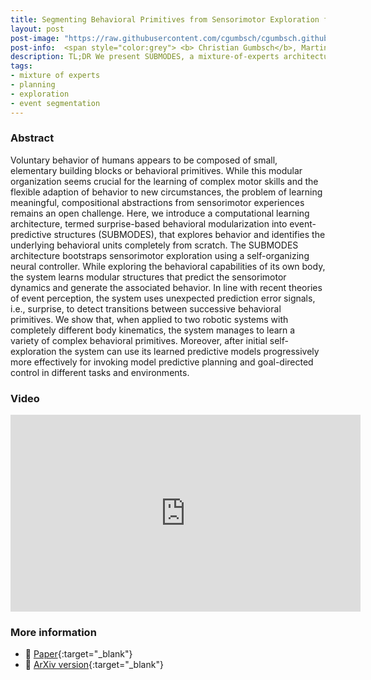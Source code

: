 ```yaml
---
title: Segmenting Behavioral Primitives from Sensorimotor Exploration for Event-Based Planning
layout: post
post-image: "https://raw.githubusercontent.com/cgumbsch/cgumbsch.github.io/master/assets/images/SUBMODES.gif"
post-info:  <span style="color:grey"> <b> Christian Gumbsch</b>, Martin V. Butz* & Georg Martius*</span> <br>  <span style="color:grey"> <i> IEEE TCDS</i> 2019</span> <br> <a href="https://arxiv.org/pdf/1902.09948" target="_blank" class="has-text-blue">Paper</i></a>, <a href="https://www.youtube.com/embed/QKQnecYjmTA?si=em2ZzrJ87hQJoyVP" target="_blank" class="has-text-blue">Video</i></a>
description: TL;DR We present SUBMODES, a mixture-of-experts architecture that segments behavioral primitives from self-organizing exploration that can later be used for model-based planning.
tags:
- mixture of experts
- planning
- exploration
- event segmentation
---
```


### Abstract

Voluntary behavior of humans appears to be composed of small, elementary building blocks or behavioral primitives. While this modular organization seems crucial for the learning of complex motor skills and the flexible adaption of behavior to new circumstances, the problem of learning meaningful, compositional abstractions from sensorimotor experiences remains an open challenge. Here, we introduce a computational learning architecture, termed surprise-based behavioral modularization into event-predictive structures (SUBMODES), that explores behavior and identifies the underlying behavioral units completely from scratch. The SUBMODES architecture bootstraps sensorimotor exploration using a self-organizing neural controller. While exploring the behavioral capabilities of its own body, the system learns modular structures that predict the sensorimotor dynamics and generate the associated behavior. In line with recent theories of event perception, the system uses unexpected prediction error signals, i.e., surprise, to detect transitions between successive behavioral primitives. We show that, when applied to two robotic systems with completely different body kinematics, the system manages to learn a variety of complex behavioral primitives. Moreover, after initial self-exploration the system can use its learned predictive models progressively more effectively for invoking model predictive planning and goal-directed control in different tasks and environments.

### Video

<iframe width="560" height="315" src="https://www.youtube.com/embed/QKQnecYjmTA?si=em2ZzrJ87hQJoyVP" title="YouTube video player" frameborder="0" allow="accelerometer; autoplay; clipboard-write; encrypted-media; gyroscope; picture-in-picture; web-share" referrerpolicy="strict-origin-when-cross-origin" allowfullscreen></iframe>

### More information
- :scroll: [Paper](https://ieeexplore.ieee.org/document/8753716){:target="_blank"}
- :page_facing_up: [ArXiv version](https://arxiv.org/pdf/1902.09948){:target="_blank"}
